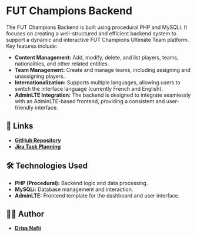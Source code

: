 # FUT Champions Backend

The FUT Champions Backend is built using procedural PHP and MySQLi. It focuses on creating a well-structured and efficient backend system to support a dynamic and interactive FUT Champions Ultimate Team platform. Key features include:

*   **Content Management:** Add, modify, delete, and list players, teams, nationalities, and other related entities.
*   **Team Management:** Create and manage teams, including assigning and unassigning players.
*   **Internationalization:** Supports multiple languages, allowing users to switch the interface language (currently French and English).
*   **AdminLTE Integration:** The backend is designed to integrate seamlessly with an AdminLTE-based frontend, providing a consistent and user-friendly interface.

## 🔗 Links

*   **[GitHub Repository](https://github.com/Drissnafii/FUTactic_Backend.git)**
*   **[Jira Task Planning](https://drissnafi3.atlassian.net/jira/software/projects/FB/boards/5?sprintStarted=true&atlOrigin=eyJpIjoiNGVhNmE1NTgxZDI0NDg5NDgyNzRiNmQ0Y2VjYTcyMDgiLCJwIjoiaiJ9)**


## 🛠️ Technologies Used

*   **PHP (Procedural):** Backend logic and data processing.
*   **MySQLi:** Database management and interaction.
*   **AdminLTE:**  Frontend template for the dashboard and user interface.

## 👨‍💻 Author

*   **[Driss Nafii](https://github.com/Drissnafii)**